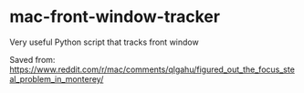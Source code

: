# mac-front-window-tracker
Very useful Python script that tracks front window

Saved from: https://www.reddit.com/r/mac/comments/qlgahu/figured_out_the_focus_steal_problem_in_monterey/
